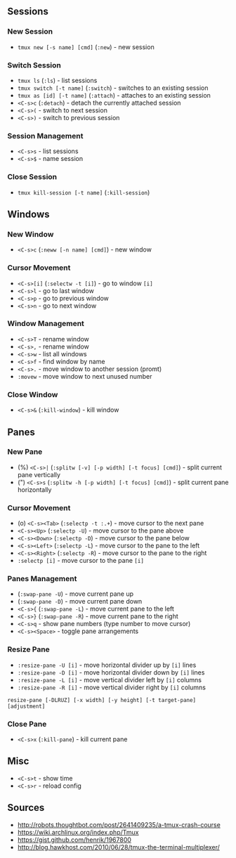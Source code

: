 ## Sessions

### New Session

* `tmux new [-s name] [cmd]` (`:new`) - new session

### Switch Session

* `tmux ls` (`:ls`) - list sessions
* `tmux switch [-t name]` (`:switch`) - switches to an existing session
* `tmux as [id] [-t name]` (`:attach`) - attaches to an existing session
* `<C-s>c` (`:detach`) - detach the currently attached session
* `<C-s>(` - switch to next session
* `<C-s>)` - switch to previous session

### Session Management

* `<C-s>s` - list sessions
* `<C-s>$` - name session

### Close Session

* `tmux kill-session [-t name]` (`:kill-session`)

## Windows

### New Window

* `<C-s>c` (`:neww [-n name] [cmd]`) - new window

### Cursor Movement

* `<C-s>[i]` (`:selectw -t [i]`) - go to window `[i]`
* `<C-s>l` - go to last window
* `<C-s>p` - go to previous window
* `<C-s>n` - go to next window

### Window Management

* `<C-s>T` - rename window
* `<C-s>,` - rename window
* `<C-s>w` - list all windows
* `<C-s>f` - find window by name
* `<C-s>.` - move window to another session (promt)
* `:movew` - move window to next unused number

### Close Window

* `<C-s>&` (`:kill-window`) - kill window

## Panes

### New Pane

* (%) `<C-s>|` (`:splitw [-v] [-p width] [-t focus] [cmd]`) - split current pane vertically
* (") `<C-s>s` (`:splitw -h [-p width] [-t focus] [cmd]`) - split current pane horizontally

### Cursor Movement

* (o) `<C-s><Tab>` (`:selectp -t :.+`) - move cursor to the next pane
* `<C-s><Up>` (`:selectp -U`) - move cursor to the pane above
* `<C-s><Down>` (`:selectp -D`) - move cursor to the pane below
* `<C-s><Left>` (`:selectp -L`) - move cursor to the pane to the left
* `<C-s><Right>` (`:selectp -R`) - move cursor to the pane to the right
* `:selectp [i]` - move cursor to the pane `[i]`

### Panes Management

* (`:swap-pane -U`) - move current pane up
* (`:swap-pane -D`) - move current pane down
* `<C-s>{` (`:swap-pane -L`) - move current pane to the left
* `<C-s>}` (`:swap-pane -R`) - move current pane to the right
* `<C-s>q` - show pane numbers (type number to move cursor)
* `<C-s><Space>` - toggle pane arrangements

### Resize Pane

* `:resize-pane -U [i]` - move horizontal divider up by `[i]` lines
* `:resize-pane -D [i]` - move horizontal divider down by `[i]` lines
* `:resize-pane -L [i]` - move vertical divider left by `[i]` columns
* `:resize-pane -R [i]` - move vertical divider right by `[i]` columns

`resize-pane [-DLRUZ] [-x width] [-y height] [-t target-pane] [adjustment]`

### Close Pane

* `<C-s>x` (`:kill-pane`) - kill current pane

## Misc

* `<C-s>t` - show time
* `<C-s>r` - reload config

## Sources

* http://robots.thoughtbot.com/post/2641409235/a-tmux-crash-course
* https://wiki.archlinux.org/index.php/Tmux
* https://gist.github.com/henrik/1967800
* http://blog.hawkhost.com/2010/06/28/tmux-the-terminal-multiplexer/

